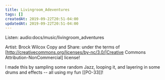 ```yaml
---
title: Livingroom_Adeventures
tags: []
createdAt: 2019-09-22T20:51-04:00
updatedAt: 2019-09-22T20:51-04:00
---
```


Listen: audio:docs/music/livingroom_adventures

Artist: Brock Wilcox
Copy and Share: under the terms of [http://creativecommons.org/licenses/by-nc/3.0/|Creative Commons Attribution-NonCommercial] license!

I made this by sampling some random Jazz, looping it, and layering in some drums and effects -- all using my fun [[PO-33]]!

